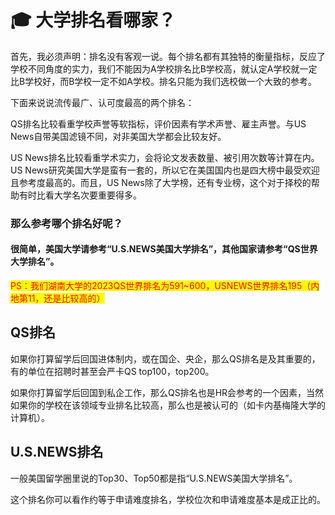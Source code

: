 # 🎓 大学排名看哪家？

&#x20;   首先，我必须声明：排名没有客观一说。每个排名都有其独特的衡量指标，反应了学校不同角度的实力，我们不能因为A学校排名比B学校高，就认定A学校就一定比B学校好，而B学校一定不如A学校。排名只能为我们选校做一个大致的参考。

下面来说说流传最广、认可度最高的两个排名：

&#x20;   QS排名比较看重学校声誉等软指标，评价因素有学术声誉、雇主声誉。与US News自带美国滤镜不同，对非美国大学都会比较友好。

&#x20;   US News排名比较看重学术实力，会将论文发表数量、被引用次数等计算在内。US News研究美国大学是蛮有一套的，所以它在美国国内也是四大榜中最受欢迎且参考度最高的。而且，US News除了大学榜，还有专业榜，这个对于择校的帮助有时比看大学名次要重要得多。

### 那么参考哪个排名好呢？

#### 很简单，美国大学请参考“U.S.NEWS美国大学排名”，其他国家请参考“QS世界大学排名”。



<mark style="color:red;">PS：我们湖南大学的2023QS世界排名为591\~600，USNEWS世界排名195（内地第11，还是比较高的）</mark>

## QS排名

如果你打算留学后回国进体制内，或在国企、央企，那么QS排名是及其重要的，有的单位在招聘时甚至会严卡QS top100，top200。

如果你打算留学后回国到私企工作，那么QS排名也是HR会参考的一个因素，当然如果你的学校在该领域专业排名比较高，那么也是被认可的（如卡内基梅隆大学的计算机）。

## U.S.NEWS排名

一般美国留学圈里说的Top30、Top50都是指“U.S.NEWS美国大学排名”。

这个排名你可以看作约等于申请难度排名，学校位次和申请难度基本是成正比的。

